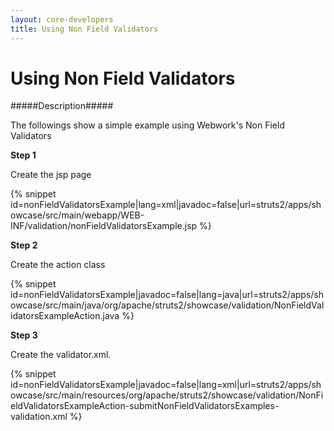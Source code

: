 ```yaml
---
layout: core-developers
title: Using Non Field Validators
---
```


# Using Non Field Validators

#####Description#####

The followings show a simple example using Webwork's Non Field Validators

__Step 1__

Create the jsp page

{% snippet id=nonFieldValidatorsExample|lang=xml|javadoc=false|url=struts2/apps/showcase/src/main/webapp/WEB-INF/validation/nonFieldValidatorsExample.jsp %}

__Step 2__

Create the action class

{% snippet id=nonFieldValidatorsExample|javadoc=false|lang=java|url=struts2/apps/showcase/src/main/java/org/apache/struts2/showcase/validation/NonFieldValidatorsExampleAction.java %}

__Step 3__

Create the validator\.xml\.

{% snippet id=nonFieldValidatorsExample|javadoc=false|lang=xml|url=struts2/apps/showcase/src/main/resources/org/apache/struts2/showcase/validation/NonFieldValidatorsExampleAction-submitNonFieldValidatorsExamples-validation.xml %}
